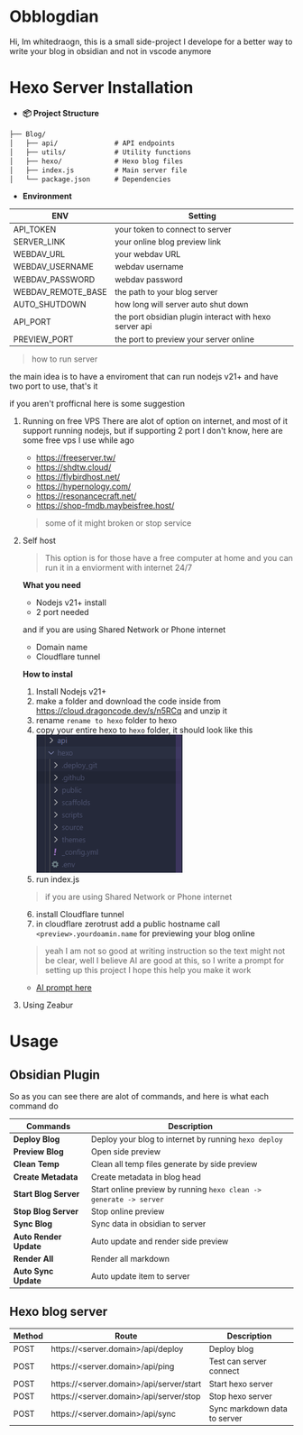# Obblogdian

Hi, Im whitedraogn, this is a small side-project I develope for a better way to write your blog in obsidian and not in vscode anymore

# Hexo Server Installation

- **📦 Project Structure**

```
├── Blog/
│   ├── api/              # API endpoints
│   ├── utils/            # Utility functions
│   ├── hexo/             # Hexo blog files
│   ├── index.js          # Main server file
│   └── package.json      # Dependencies
```

- **Environment**

| ENV                | Setting                                                |
| ------------------ | ------------------------------------------------------ |
| API_TOKEN          | your token to connect to server                        |
| SERVER_LINK        | your online blog preview link                          |
| WEBDAV_URL         | your webdav URL                                        |
| WEBDAV_USERNAME    | webdav username                                        |
| WEBDAV_PASSWORD    | webdav password                                        |
| WEBDAV_REMOTE_BASE | the path to your blog server                           |
| AUTO_SHUTDOWN      | how long will server auto shut down                    |
| API_PORT           | the port obsidian plugin interact with hexo server api |
| PREVIEW_PORT       | the port to preview your server online                 |

> how to run server

the main idea is to have a enviroment that can run nodejs v21+ and have two port to use, that's it

if you aren't profficnal here is some suggestion

1. Running on free VPS
   There are alot of option on internet, and most of it support running nodejs, but if supporting 2 port I don't know, here are some free vps I use while ago
   - https://freeserver.tw/
   - https://shdtw.cloud/
   - https://flybirdhost.net/
   - https://hypernology.com/
   - https://resonancecraft.net/
   - https://shop-fmdb.maybeisfree.host/
   
   > some of it might broken or stop service

2. Self host
   > This option is for those have a free computer at home and you can run it in a enviorment with internet 24/7

   **What you need**
   - Nodejs v21+ install
   - 2 port needed

   and if you are using Shared Network or Phone internet
   - Domain name
   - Cloudflare tunnel

   **How to instal**
   1. Install Nodejs v21+
   2. make a folder and download the code inside from https://cloud.dragoncode.dev/s/n5RCq and unzip it
   3. rename `rename to hexo` folder to hexo
   4. copy your entire hexo to `hexo` folder, it should look like this
      ![alt text](image-1.png)
   5. run index.js

   > if you are using Shared Network or Phone internet

   6. install Cloudflare tunnel
   7. in cloudflare zerotrust add a public hostname call `<preview>.yourdoamin.name` for previewing your blog online

   > yeah I am not so good at writing instruction so the text might not be clear, well I believe AI are good at this, so I write a prompt for setting up this project I hope this help you make it work

   - [AI prompt here](https://github.com/Whitedragon115/Obblogdian/)

3. Using Zeabur 
   

# Usage

## Obsidian Plugin

So as you can see there are alot of commands, and here is what each command do

| Commands               | Description                                                        |
| ---------------------- | ------------------------------------------------------------------ |
| **Deploy Blog**        | Deploy your blog to internet by running `hexo deploy`              |
| **Preview Blog**       | Open side preview                                                  |
| **Clean Temp**         | Clean all temp files generate by side preview                      |
| **Create Metadata**    | Create metadata in blog head                                       |
| **Start Blog Server**  | Start online preview by running `hexo clean -> generate -> server` |
| **Stop Blog Server**   | Stop online preview                                                |
| **Sync Blog**          | Sync data in obsidian to server                                    |
| **Auto Render Update** | Auto update and render side preview                                |
| **Render All**         | Render all markdown                                                |
| **Auto Sync Update**   | Auto update item to server                                         |

## Hexo blog server

| Method | Route                                    | Description                  |
| ------ | ---------------------------------------- | ---------------------------- |
| POST   | https://<server.domain>/api/deploy       | Deploy blog                  |
| POST   | https://<server.domain>/api/ping         | Test can server connect      |
| POST   | https://<server.domain>/api/server/start | Start hexo server            |
| POST   | https://<server.domain>/api/server/stop  | Stop hexo server             |
| POST   | https://<server.domain>/api/sync         | Sync markdown data to server |

